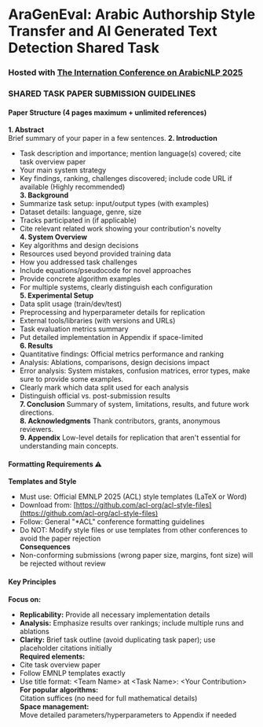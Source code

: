 # **AraGenEval**: Arabic Authorship Style Transfer and AI Generated Text Detection Shared Task 

### Hosted with [The Internation Conference on ArabicNLP 2025](https://arabicnlp2025.sigarab.org/)


### SHARED TASK PAPER SUBMISSION GUIDELINES

#### Paper Structure (4 pages maximum + unlimited references)
**1. Abstract**<br>
Brief summary of your paper in a few sentences.
**2. Introduction** 
- Task description and importance; mention language(s) covered; cite task overview paper
- Your main system strategy
- Key findings, ranking, challenges discovered; include code URL if available (Highly recommended)<br>
**3. Background**
- Summarize task setup: input/output types (with examples)
- Dataset details: language, genre, size
- Tracks participated in (if applicable)
- Cite relevant related work showing your contribution's novelty<br>
**4. System Overview** 
- Key algorithms and design decisions
- Resources used beyond provided training data
- How you addressed task challenges
- Include equations/pseudocode for novel approaches
- Provide concrete algorithm examples
- For multiple systems, clearly distinguish each configuration<br>
**5. Experimental Setup**
- Data split usage (train/dev/test)
- Preprocessing and hyperparameter details for replication
- External tools/libraries (with versions and URLs)
- Task evaluation metrics summary
- Put detailed implementation in Appendix if space-limited<br>
**6. Results**
- Quantitative findings: Official metrics performance and ranking
- Analysis: Ablations, comparisons, design decisions impact
- Error analysis: System mistakes, confusion matrices, error types, make sure to provide some examples.
- Clearly mark which data split used for each analysis
- Distinguish official vs. post-submission results<br>
**7. Conclusion**
Summary of system, limitations, results, and future work directions.<br>
**8. Acknowledgments**
Thank contributors, grants, anonymous reviewers.<br>
**9. Appendix**
Low-level details for replication that aren't essential for understanding main concepts.<br>
#### Formatting Requirements ⚠️
**Templates and Style**
- Must use: Official EMNLP 2025 (ACL) style templates (LaTeX or Word)
- Download from: [https://github.com/acl-org/acl-style-files](https://github.com/acl-org/acl-style-files)
- Follow: General "*ACL" conference formatting guidelines
- Do NOT: Modify style files or use templates from other conferences to avoid the paper rejection<br>
**Consequences**
- Non-conforming submissions (wrong paper size, margins, font size) will be rejected without review<br>
#### Key Principles
**Focus on:**
- **Replicability:** Provide all necessary implementation details
- **Analysis:** Emphasize results over rankings; include multiple runs and ablations
- **Clarity:** Brief task outline (avoid duplicating task paper); use placeholder citations initially<br>
**Required elements:**
- Cite task overview paper
- Follow EMNLP templates exactly
- Use title format: \<Team Name\> at \<Task Name\>: \<Your Contribution\> <br>
**For popular algorithms:** <br> Citation suffices (no need for full mathematical details)<br>
**Space management:** <br> Move detailed parameters/hyperparameters to Appendix if needed

